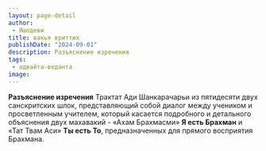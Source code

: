 ```yaml
---
layout: page-detail
author:
 - Яшодеви
title: вакья вриттих
publishDate: "2024-09-01"
description: Разъяснение изречения
tags:
 - адвайта-веданта
image: 
---
```


__Разъяснение изречения__
Трактат Ади Шанкарачарьи из пятидесяти двух санскритских шлок, представляющий собой диалог между учеником и просветленным учителем, который касается подробного и детального объяснения двух махавакий - «Ахам Брахмасми» __Я есть Брахман__ и «Тат Твам Аси» __Ты есть То__, предназначенных для прямого восприятия Брахмана.

